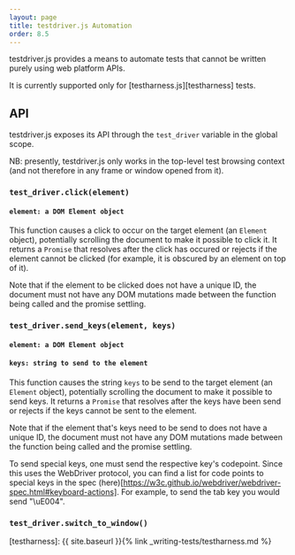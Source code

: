 ```yaml
---
layout: page
title: testdriver.js Automation
order: 8.5
---
```


testdriver.js provides a means to automate tests that cannot be
written purely using web platform APIs.

It is currently supported only for [testharness.js][testharness]
tests.

## API

testdriver.js exposes its API through the `test_driver` variable in
the global scope.

NB: presently, testdriver.js only works in the top-level test browsing
context (and not therefore in any frame or window opened from it).

### `test_driver.click(element)`
#### `element: a DOM Element object`

This function causes a click to occur on the target element (an
`Element` object), potentially scrolling the document to make it
possible to click it. It returns a `Promise` that resolves after the
click has occured or rejects if the element cannot be clicked (for
example, it is obscured by an element on top of it).

Note that if the element to be clicked does not have a unique ID, the
document must not have any DOM mutations made between the function
being called and the promise settling.

### `test_driver.send_keys(element, keys)`
#### `element: a DOM Element object`
#### `keys: string to send to the element`

This function causes the string `keys` to be send to the target
element (an `Element` object), potentially scrolling the document to
make it possible to send keys. It returns a `Promise` that resolves
after the keys have been send or rejects if the keys cannot be sent
to the element.

Note that if the element that's keys need to be send to does not have
a unique ID, the document must not have any DOM mutations made
between the function being called and the promise settling.

To send special keys, one must send the respective key's codepoint. Since this uses the WebDriver protocol, you can find a list for code points to special keys in the spec (here)[https://w3c.github.io/webdriver/webdriver-spec.html#keyboard-actions].
For example, to send the tab key you would send "\uE004".

### `test_driver.switch_to_window()`

[testharness]: {{ site.baseurl }}{% link _writing-tests/testharness.md %}
